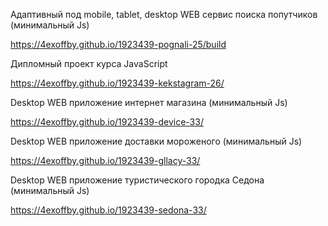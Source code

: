 Адаптивный под mobile, tablet, desktop WEB сервис поиска попутчиков (минимальный Js)

https://4exoffby.github.io/1923439-pognali-25/build

Дипломный проект курса JavaScript 

https://4exoffby.github.io/1923439-kekstagram-26/

Desktop WEB приложение интернет магазина (минимальный Js)

https://4exoffby.github.io/1923439-device-33/

Desktop WEB приложение доставки мороженого (минимальный Js)

https://4exoffby.github.io/1923439-gllacy-33/

Desktop WEB приложение туристического городка Седона (минимальный Js)

https://4exoffby.github.io/1923439-sedona-33/
